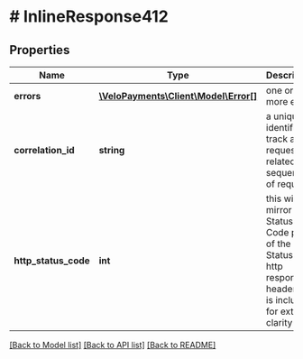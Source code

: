 # # InlineResponse412

## Properties

Name | Type | Description | Notes
------------ | ------------- | ------------- | -------------
**errors** | [**\VeloPayments\Client\Model\Error[]**](Error.md) | one or more errors | [optional]
**correlation_id** | **string** | a unique identifier to track a request or related sequence of requests | [optional]
**http_status_code** | **int** | this will mirror the Status-Code part of the Status-Line http response header and is included for extra clarity | [optional]

[[Back to Model list]](../../README.md#models) [[Back to API list]](../../README.md#endpoints) [[Back to README]](../../README.md)

